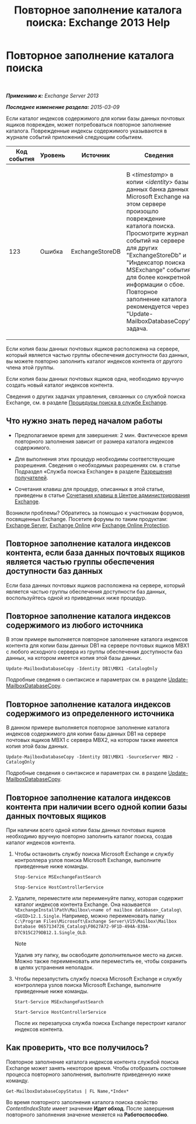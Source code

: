 ﻿---
title: 'Повторное заполнение каталога поиска: Exchange 2013 Help'
TOCTitle: Повторное заполнение каталога поиска
ms:assetid: 9d873bd4-0422-4975-b5e2-82a347479115
ms:mtpsurl: https://technet.microsoft.com/ru-ru/library/Ee633475(v=EXCHG.150)
ms:contentKeyID: 52061247
ms.date: 04/30/2018
mtps_version: v=EXCHG.150
ms.translationtype: HT
---

# Повторное заполнение каталога поиска

 

_**Применимо к:** Exchange Server 2013_

_**Последнее изменение раздела:** 2015-03-09_

Если каталог индексов содержимого для копии базы данных почтовых ящиков поврежден, может потребоваться повторное заполнение каталога. Поврежденные индексы содержимого указываются в журнале событий приложений следующим событием.


<table>
<colgroup>
<col style="width: 25%" />
<col style="width: 25%" />
<col style="width: 25%" />
<col style="width: 25%" />
</colgroup>
<thead>
<tr class="header">
<th>Код события</th>
<th>Уровень</th>
<th>Источник</th>
<th>Сведения</th>
</tr>
</thead>
<tbody>
<tr class="odd">
<td><p>123</p></td>
<td><p>Ошибка</p></td>
<td><p>ExchangeStoreDB</p></td>
<td><p>В &lt;<em>timestamp</em>&gt; в копии &lt;<em>identity</em>&gt; базы данных банка данных Microsoft Exchange на этом сервере произошло повреждение каталога поиска. Просмотрите журнал событий на сервере для других &quot;ExchangeStoreDb&quot; и &quot;Индексатор поиска MSExchange&quot; события для более конкретной информации о сбое. Повторное заполнение каталога рекомендуется через &quot;Update-MailboxDatabaseCopy&quot; задача.</p></td>
</tr>
</tbody>
</table>


Если копия базы данных почтовых ящиков расположена на сервере, который является частью группы обеспечения доступности баз данных, вы можете повторно заполнить каталог индексов контента от другого члена этой группы.

Если копия базы данных почтовых ящиков одна, необходимо вручную создать новый каталог индексов контента.

Сведения о других задачах управления, связанных со службой поиска Exchange, см. в разделе [Процедуры поиска в службе Exchange](exchange-search-procedures-exchange-2013-help.md).

## Что нужно знать перед началом работы

  - Предполагаемое время для завершения: 2 мин. Фактическое время повторного заполнения зависит от размера каталога индексов содержимого.

  - Для выполнения этих процедур необходимы соответствующие разрешения. Сведения о необходимых разрешениях см. в статье Подраздел «Служба поиска Exchange» в разделе [Разрешения получателей](recipients-permissions-exchange-2013-help.md).

  - Сочетания клавиш для процедур, описанных в этой статье, приведены в статье [Сочетания клавиш в Центре администрирования Exchange](keyboard-shortcuts-in-the-exchange-admin-center-exchange-online-protection-help.md).

Возникли проблемы? Обратитесь за помощью к участникам форумов, посвященных Exchange. Посетите форумы по таким продуктам: [Exchange Server](https://go.microsoft.com/fwlink/p/?linkid=60612), [Exchange Online](https://go.microsoft.com/fwlink/p/?linkid=267542) или [Exchange Online Protection](https://go.microsoft.com/fwlink/p/?linkid=285351).

## Повторное заполнение каталога индексов контента, если база данных почтовых ящиков является частью группы обеспечения доступности баз данных

Если база данных почтовых ящиков расположена на сервере, который является частью группы обеспечения доступности баз данных, воспользуйтесь одной из приведенных ниже процедур.

## Повторное заполнение каталога индексов содержимого из любого источника

В этом примере выполняется повторное заполнение каталога индексов контента для копии базы данных DB1 на сервере почтовых ящиков MBX1 с любого исходного сервера из группы обеспечения доступности баз данных, на котором имеется копия этой базы данных.

    Update-MailboxDatabaseCopy -Identity DB1\MBX1 -CatalogOnly

Подробные сведения о синтаксисе и параметрах см. в разделе [Update-MailboxDatabaseCopy](https://technet.microsoft.com/ru-ru/library/dd335201\(v=exchg.150\)).

## Повторное заполнение каталога индексов содержимого из определенного источника

В данном примере выполняется повторное заполнение каталога индексов содержимого для копии базы данных DB1 на сервере почтовых ящиков MBX1 с сервера MBX2, на котором также имеется копия этой базы данных.

    Update-MailboxDatabaseCopy -Identity DB1\MBX1 -SourceServer MBX2 -CatalogOnly

Подробные сведения о синтаксисе и параметрах см. в разделе [Update-MailboxDatabaseCopy](https://technet.microsoft.com/ru-ru/library/dd335201\(v=exchg.150\)).

## Повторное заполнение каталога индексов контента при наличии всего одной копии базы данных почтовых ящиков

При наличии всего одной копии базы данных почтовых ящиков необходимо вручную повторно заполнить каталог поиска, создав каталог индексов контента.

1.  Чтобы остановить службу поиска Microsoft Exchange и службу контроллера узлов поиска Microsoft Exchange, выполните приведенные ниже команды.
    
    ```
    Stop-Service MSExchangeFastSearch
    ```
    ```
    Stop-Service HostControllerService
    ```

2.  Удалите, переместите или переименуйте папку, которая содержит каталог индексов контента Exchange. Она называется `%ExchangeInstallPath\Mailbox\<name of mailbox database>_Catalog\<GUID>12.1.Single`. Например, можно переименовать папку `C:\Program Files\Microsoft\Exchange Server\V15\Mailbox\Mailbox Database 0657134726_Catalog\F0627A72-9F1D-494A-839A-D7C915C279DB12.1.Single_OLD`.
    
    > [!NOTE]  
    > Удалив эту папку, вы освободите дополнительное место на диске. Можно также переименовать или переместить ее, чтобы сохранить в целях устранения неполадок.


3.  Чтобы перезапустить службу поиска Microsoft Exchange и службу контроллера узлов поиска Microsoft Exchange, выполните приведенные ниже команды.
    
    ```
    Start-Service MSExchangeFastSearch
    ```
    ```
    Start-Service HostControllerService
    ```
    
    После их перезапуска служба поиска Exchange перестроит каталог индексов контента.

## Как проверить, что все получилось?

Повторное заполнение каталога индексов контента службой поиска Exchange может занять некоторое время. Чтобы отобразить состояние процесса повторного заполнения, выполните приведенную ниже команду.

  ```
  Get-MailboxDatabaseCopyStatus | FL Name,*Index*
  ```

Во время повторного заполнения каталога поиска свойство *ContentIndexState* имеет значение **Идет обход**. После завершения повторного заполнения значение меняется на **Работоспособно**.

